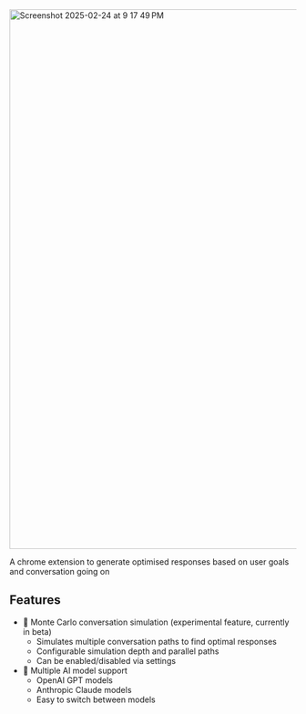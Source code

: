 <img width="948" alt="Screenshot 2025-02-24 at 9 17 49 PM" src="https://github.com/user-attachments/assets/460c027c-cee8-44f7-a3e0-88d3e71b6cd2" />

A chrome extension to generate optimised responses based on user goals and conversation going on


## Features

- 🎲 Monte Carlo conversation simulation (experimental feature, currently in beta)
  - Simulates multiple conversation paths to find optimal responses
  - Configurable simulation depth and parallel paths
  - Can be enabled/disabled via settings
- 🤖 Multiple AI model support
  - OpenAI GPT models
  - Anthropic Claude models
  - Easy to switch between models
